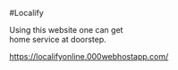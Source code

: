  #Localify 

Using this website one can get  
home service at doorstep. 

https://localifyonline.000webhostapp.com/
